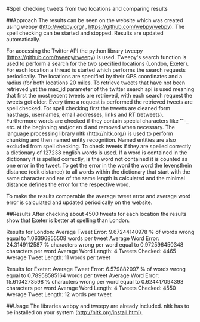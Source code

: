 #Spell checking tweets from two locations and comparing results

##Approach
The results can be seen on the website which was created using webpy (http://webpy.org/ ,  https://github.com/webpy/webpy). The spell checking can be started and stopped. Results are updated automatically.

For accessing the Twitter API the python library tweepy (https://github.com/tweepy/tweepy) is used. Tweepy's search function is used to perform a search for the two specified locations (London, Exeter). For each location a thread is started which performs the search requests periodically. The locations are specified by their GPS coordinates and a radius (for both locations 20 miles. To retrieve tweets that have not been retrieved yet the max_id parameter of the twitter search api is used meaning that first the most recent tweets are retrieved, with each search request the tweets get older. 
Every time a request is performed the retrieved tweets are spell checked. For spell checking first the tweets are cleaned form hasthags, usernames, email addresses, links and RT (retweets). Furthermore words are checked if they contain special characters like '"-_ etc. at the beginning and/or en d and removed when necessary. The language processing library nltk (http://nltk.org/) is used to perform chunking and then named entity recognition. Named entities are also excluded from spell checking. 
To check tweets if they are spelled correctly a dictionary of 127238 english words is used. If a word is contained in the dictionary it is spelled correctly, is the word not contained it is counted as one error in the tweet. To get the error in the word the word the levensthein distance (edit distance) to all words within the dictionary that start with the same character and are of the same length is calculated and the minimal distance defines the error for the respective word. 

To make the results comparable the average tweet error and average word error is calculated and updated periodically on the website.


##Results
After checking about 4500 tweets for each location the results show that Exeter is better at spelling than London.

Results for London: 
Average Tweet Error: 9.67244140978 % of words wrong equal to 1.06396855508 words per tweet
Average Word Error: 24.3149112587 % characters wrong per word equal to 0.972596450348 characters per word
Average Word Length: 4
Tweets Checked: 4465 
Average Tweet Length: 11 words per tweet

Results for Exeter:
Average Tweet Error: 6.579882097 % of words wrong equal to 0.78958585164 words per tweet
Average Word Error: 15.6104273598 % characters wrong per word equal to 0.624417094393 characters per word
Average Word Length: 4
Tweets Checked: 4550 
Average Tweet Length: 12 words per tweet

##Usage
The libraries webpy and tweepy are already included. nltk has to be installed on your system (http://nltk.org/install.html).
